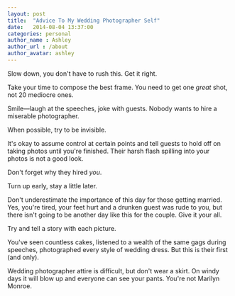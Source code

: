 ```yaml
---
layout: post
title:  "Advice To My Wedding Photographer Self"
date:   2014-08-04 13:37:00
categories: personal
author_name : Ashley
author_url : /about
author_avatar: ashley
---
```


Slow down, you don't have to rush this. Get it right.

Take your time to compose the best frame. You need to get one _great_ shot, not 20 mediocre ones.

Smile—laugh at the speeches, joke with guests. Nobody wants to hire a miserable photographer.

When possible, try to be invisible.

It's okay to assume control at certain points and tell guests to hold off on taking photos until you're finished. Their harsh flash spilling into your photos is not a good look.

<!--more-->

Don't forget why they hired _you_.

Turn up early, stay a little later.

Don't underestimate the importance of this day for those getting married. Yes, you're tired, your feet hurt and a drunken guest was rude to you, but there isn't going to be another day like this for the couple. Give it your all.

Try and tell a story with each picture.

You've seen countless cakes, listened to a wealth of the same gags during speeches, photographed every style of wedding dress. But this is their first (and only).

Wedding photographer attire is difficult, but don't wear a skirt. On windy days it will blow up and everyone can see your pants. You're not Marilyn Monroe.